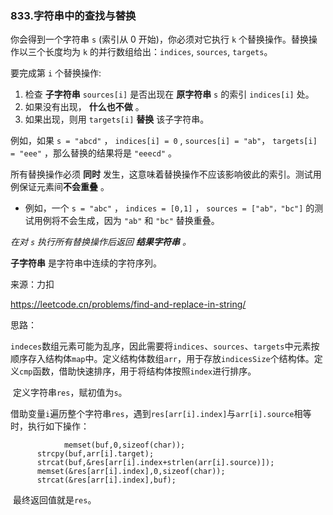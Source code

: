 ### 833.字符串中的查找与替换

你会得到一个字符串 `s` (索引从 0 开始)，你必须对它执行 `k` 个替换操作。替换操作以三个长度均为 `k` 的并行数组给出：`indices`, `sources`, `targets`。

要完成第 `i` 个替换操作:

1. 检查 **子字符串** `sources[i]` 是否出现在 **原字符串** `s` 的索引 `indices[i]` 处。
2. 如果没有出现， **什么也不做** 。
3. 如果出现，则用 `targets[i]` **替换** 该子字符串。

例如，如果 `s = "abcd"` ， `indices[i] = 0` , `sources[i] = "ab"`， `targets[i] = "eee"` ，那么替换的结果将是 `"eeecd"` 。

所有替换操作必须 **同时** 发生，这意味着替换操作不应该影响彼此的索引。测试用例保证元素间**不会重叠** 。

- 例如，一个 `s = "abc"` ， `indices = [0,1]` ， `sources = ["ab"，"bc"]` 的测试用例将不会生成，因为 `"ab"` 和 `"bc"` 替换重叠。

*在对 `s` 执行所有替换操作后返回 **结果字符串** 。*

**子字符串** 是字符串中连续的字符序列。



来源：力扣

https://leetcode.cn/problems/find-and-replace-in-string/



思路：

​		`indeces`数组元素可能为乱序，因此需要将`indices`、`sources`、`targets`中元素按顺序存入结构体`map`中。定义结构体数组`arr`，用于存放`indicesSize`个结构体。定义`cmp`函数，借助快速排序，用于将结构体按照`index`进行排序。

​		定义字符串`res`，赋初值为`s`。

​		借助变量`i`遍历整个字符串`res`，遇到`res[arr[i].index]`与`arr[i].source`相等时，执行如下操作：

```
			memset(buf,0,sizeof(char));
      strcpy(buf,arr[i].target);
      strcat(buf,&res[arr[i].index+strlen(arr[i].source)]);
      memset(&res[arr[i].index],0,sizeof(char));
      strcat(&res[arr[i].index],buf);
```

​	最终返回值就是`res`。